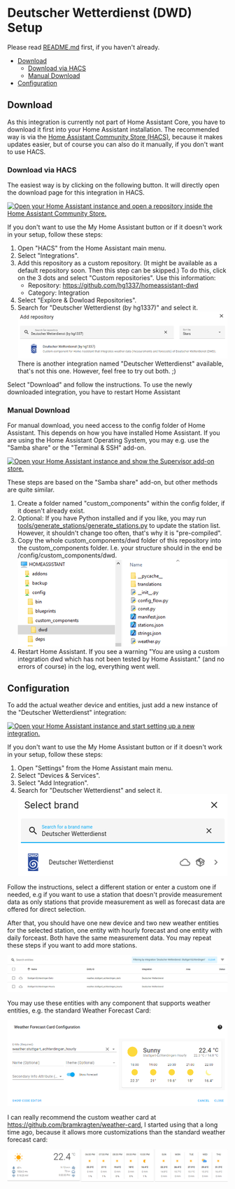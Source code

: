 # Deutscher Wetterdienst (DWD) Setup

Please read [README.md](./README.md) first, if you haven't already.

- [Download](#download)
    - [Download via HACS](#download-via-hacs)
    - [Manual Download](#manual-download)
- [Configuration](#configuration)

## Download

As this integration is currently not part of Home Assistant Core, you have to download it first into your Home Assistant installation. The recommended way is via the [Home Assistant Community Store (HACS)](https://hacs.xyz), because it makes updates easier, but of course you can also do it manually, if you don't want to use HACS.

### Download via HACS

The easiest way is by clicking on the following button. It will directly open the download page for this integration in HACS.

[![Open your Home Assistant instance and open a repository inside the Home Assistant Community Store.](https://my.home-assistant.io/badges/hacs_repository.svg)](https://my.home-assistant.io/redirect/hacs_repository/?owner=hg1337&repository=homeassistant-dwd&category=integration)

If you don't want to use the My Home Assistant button or if it doesn't work in your setup, follow these steps:

1. Open "HACS" from the Home Assistant main menu.
2. Select "Integrations".
3. Add this repository as a custom repository. (It might be available as a default repository soon. Then this step can be skipped.) To do this, click on the 3 dots and select "Custom repositories". Use this information:
    - Repository: https://github.com/hg1337/homeassistant-dwd
    - Category: Integration
4. Select "Explore & Dowload Repositories".
5. Search for "Deutscher Wetterdienst (by hg1337)" and select it.  
![Screenshot Add Repository](./images/screenshot_hacs_add-repository.png)  
There is another integration named "Deutscher Wetterdienst" available, that's not this one. However, feel free to try out both. ;)

Select "Download" and follow the instructions. To use the newly downloaded integration, you have to restart Home Assistant

### Manual Download

For manual download, you need access to the config folder of Home Assistant. This depends on how you have installed Home Assistant. If you are using the Home Assistant Operating System, you may e.g. use the "Samba share" or the "Terminal & SSH" add-on.

[![Open your Home Assistant instance and show the Supervisor add-on store.](https://my.home-assistant.io/badges/supervisor_store.svg)](https://my.home-assistant.io/redirect/supervisor_store/)

These steps are based on the "Samba share" add-on, but other methods are quite similar.

1. Create a folder named "custom_components" within the config folder, if it doesn't already exist.
2. Optional: If you have Python installed and if you like, you may run [tools/generate_stations/generate_stations.py](tools/generate_stations/generate_stations.py) to update the station list. However, it shouldn't change too often, that's why it is "pre-compiled".
3. Copy the whole custom_components/dwd folder of this repository into the custom_components folder. I.e. your structure should in the end be /config/custom_components/dwd.  
![Screenshot Installation Folder](./images/screenshot_installation-folder.png)
4. Restart Home Assistant. If you see a warning "You are using a custom integration dwd which has not been tested by Home Assistant." (and no errors of course) in the log, everything went well.

## Configuration

To add the actual weather device and entities, just add a new instance of the "Deutscher Wetterdienst" integration:

[![Open your Home Assistant instance and start setting up a new integration.](https://my.home-assistant.io/badges/config_flow_start.svg)](https://my.home-assistant.io/redirect/config_flow_start/?domain=dwd)

If you don't want to use the My Home Assistant button or if it doesn't work in your setup, follow these steps:

1. Open "Settings" from the Home Assistant main menu.
2. Select "Devices & Services".
3. Select "Add Integration".
4. Search for "Deutscher Wetterdienst" and select it.  
![Screenshot Search Integration](./images/screenshot_search-integration.png)

Follow the instructions, select a different station or enter a custom one if needed, e.g if you want to use a station that doesn't provide measurement data as only stations that provide measurement as well as forecast data are offered for direct selection.

After that, you should have one new device and two new weather entities for the selected station, one entity with hourly forecast and one entity with daily forceast. Both have the same measurement data. You may repeat these steps if you want to add more stations.

![Screenshot Entities](./images/screenshot_entities.png)

You may use these entities with any component that supports weather entities, e.g. the standard Weather Forecast Card:

![Screenshot Entities](./images/screenshot_weather-forecast-card-configuration.png)

I can really recommend the custom weather card at https://github.com/bramkragten/weather-card, I started using that a long time ago, because it allows more customizations than the standard weather forecast card:

![Screenshot Weather Card](./images/screenshot_bramkragten-weather-card.png)
